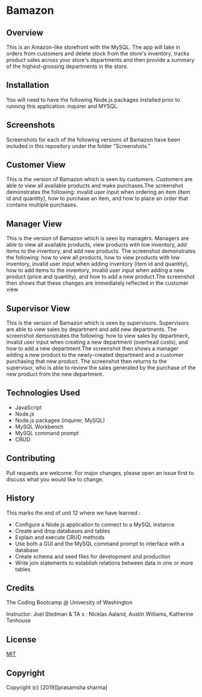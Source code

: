 # Bamazon

## Overview

This is an Amazon-like storefront with the MySQL. The app will take in orders from customers and delete stock from the store's inventory,
tracks product sales across your store's departments and then provide a summary of the highest-grossing departments in the store.

## Installation

You will need to have the following Node.js packages installed prior to running this application:
inquirer and MYSQL.

## Screenshots

Screenshots for each of the following versions of Bamazon have been included in this repository under the
folder "Screenshots."

## Customer View

This is the version of Bamazon which is seen by customers. Customers are able to view all available products and
make purchases.The screenshot demonstrates the following: invalid user input when ordering an item (item id and quantity),
how to purchase an item, and how to place an order that contains multiple purchases.

## Manager View

This is the version of Bamazon which is seen by managers. Managers are able to view all available products, view products
with low inventory, add items to the inventory, and add new products. The screenshot demonstrates the following: how to view
all products, how to view products with low inventory, invalid user input when adding inventory (item id and quantity),
how to add items to the inventory, invalid user input when adding a new product (price and quantity), and how to add
a new product.The screenshot then shows that these changes are immediately reflected in the customer view.

## Supervisor View

This is the version of Bamazon which is seen by supervisors. Supervisors are able to view sales by department and add
new departments. The screenshot demonstrates the following: how to view sales by department, invalid user input when
creating a new department (overhead costs), and how to add a new department.The screenshot then shows a manager adding a
new product to the newly-created department and a customer purchasing that new product. The screenshot then returns to the
supervisor, who is able to review the sales generated by the purchase of the new product from the new department.

## Technologies Used

- JavaScript
- Node.js
- Node.js packages (inquirer, MySQL)
- MySQL Workbench
- MySQL command prompt
- CRUD

## Contributing

Pull requests are welcome. For major changes, please open an issue first to
discuss what you would like to change.

## History

This marks the end of unit 12 where we have learned :

- Configure a Node.js application to connect to a MySQL instance
- Create and drop databases and tables
- Explain and execute CRUD methods
- Use both a GUI and the MySQL command prompt to interface with a database
- Create schema and seed files for development and production
- Write join statements to establish relations between data in one or more tables

## Credits

The Coding Bootcamp @ University of Washington

Instructor: Joel Stedman & TA s : Nicklas Aaland, Austin Williams,
Katherine Tenhouse

## License

[MIT](https://choosealicense.com/licenses/mit/)

## Copyright

Copyright (c) [2019][prasamsha sharma]
